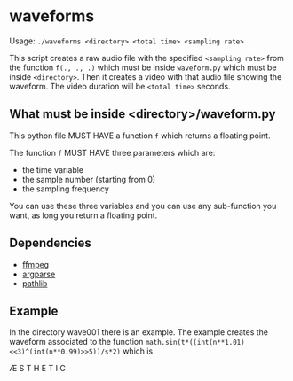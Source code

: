 # waveforms

Usage: `./waveforms <directory> <total time> <sampling rate>`

This script creates a raw audio file with the specified `<sampling rate>` from the function `f(., ., .)` which must be inside `waveform.py` which must be inside `<directory>`.
Then it creates a video with that audio file showing the waveform. The video duration will be `<total time>` seconds.

## What must be inside &lt;directory&gt;/waveform.py 

This python file MUST HAVE a function `f` which returns a floating point.

The function `f` MUST HAVE three parameters which are:

- the time variable
- the sample number (starting from 0)
- the sampling frequency

You can use these three variables and you can use any sub-function you want, as long you return a floating point.

## Dependencies

- [ffmpeg](https://ffmpeg.org/)
- [argparse](https://pypi.org/project/argparse/)
- [pathlib](https://pypi.org/project/pathlib/)

## Example

In the directory wave001 there is an example.
The example creates the waveform associated to the function `math.sin(t*((int(n**1.01)<<3)^(int(n**0.99)>>5))/s*2)` which is

Æ S T H E T I C
